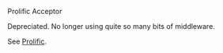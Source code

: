 Prolific Acceptor

Depreciated. No longer using quite so many bits of middleware.

See [Prolific](http://github.com/bigeasy/prolific).
